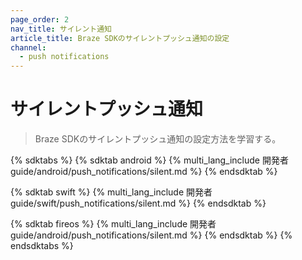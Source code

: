 ```yaml
---
page_order: 2
nav_title: サイレント通知
article_title: Braze SDKのサイレントプッシュ通知の設定
channel:
  - push notifications
---
```


# サイレントプッシュ通知

> Braze SDKのサイレントプッシュ通知の設定方法を学習する。

{% sdktabs %}
{% sdktab android %}
{% multi_lang_include 開発者guide/android/push_notifications/silent.md %}
{% endsdktab %}

{% sdktab swift %}
{% multi_lang_include 開発者guide/swift/push_notifications/silent.md %}
{% endsdktab %}

{% sdktab fireos %}
{% multi_lang_include 開発者guide/android/push_notifications/silent.md %}
{% endsdktab %}
{% endsdktabs %}
